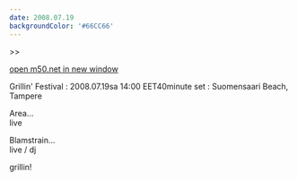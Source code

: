 ```yaml
---
date: 2008.07.19
backgroundColor: '#66CC66'
---
```


\>>

[open m50.net in new window  
](http://m50.net/)

Grillin' Festival : 2008.07.19sa 14:00 EET40minute set : Suomensaari Beach, Tampere  


Area...  
live  

Blamstrain...  
live / dj  

grillin!